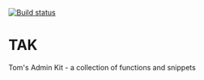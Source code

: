 [![Build status](https://ci.appveyor.com/api/projects/status/cpuqh55c1743todn?svg=true)](https://ci.appveyor.com/project/tomtorggler/tak)

# TAK
Tom's Admin Kit - a collection of functions and snippets

